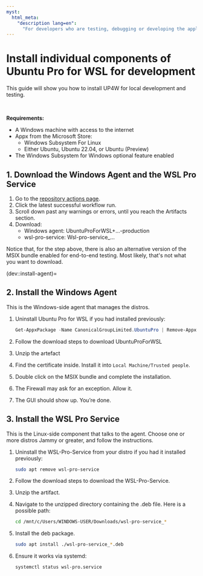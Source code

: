```yaml
---
myst:
  html_meta:
    "description lang=en":
      "For developers who are testing, debugging or developing the application."
---
```


# Install individual components of Ubuntu Pro for WSL for development


This guide will show you how to install UP4W for local development and testing.

<br/>

**Requirements:**

- A Windows machine with access to the internet
- Appx from the Microsoft Store:
  - Windows Subsystem For Linux
  - Either Ubuntu, Ubuntu 22.04, or Ubuntu (Preview)
- The Windows Subsystem for Windows optional feature enabled

## 1. Download the Windows Agent and the  WSL Pro Service
<!-- TODO: Update when we change were artifacts are hosted -->
1. Go to the [repository actions page](https://github.com/canonical/ubuntu-pro-for-wsl/actions/workflows/qa-azure.yaml?query=branch%3Amain+).
2. Click the latest successful workflow run.
3. Scroll down past any warnings or errors, until you reach the Artifacts section.
4. Download:
    - Windows agent:    UbuntuProForWSL+...-production
    - wsl-pro-service:  Wsl-pro-service_...

Notice that, for the step above, there is also an alternative version of the MSIX bundle enabled for end-to-end testing. Most likely, that's not what you want to download.

(dev::install-agent)=
## 2. Install the Windows Agent

This is the Windows-side agent that manages the distros.

1. Uninstall Ubuntu Pro for WSL if you had installed previously:

    ```powershell
    Get-AppxPackage -Name CanonicalGroupLimited.UbuntuPro | Remove-AppxPackage
    ```

2. Follow the download steps to download UbuntuProForWSL
3. Unzip the artefact
4. Find the certificate inside. Install it into `Local Machine/Trusted people`.
5. Double click on the MSIX bundle and complete the installation.
6. The Firewall may ask for an exception. Allow it.
7. The GUI should show up. You’re done.

## 3. Install the WSL Pro Service

This is the Linux-side component that talks to the agent. Choose one or more distros Jammy or greater, and follow the instructions.

1. Uninstall the WSL-Pro-Service from your distro if you had it installed previously:

    ```bash
    sudo apt remove wsl-pro-service
    ```

2. Follow the download steps to download the WSL-Pro-Service.
3. Unzip the artifact.
4. Navigate to the unzipped directory containing the .deb file. Here is a possible path:

    ```bash
    cd /mnt/c/Users/WINDOWS-USER/Downloads/wsl-pro-service_*
    ```

5. Install the deb package.

    ```bash
    sudo apt install ./wsl-pro-service_*.deb
    ```

6. Ensure it works via systemd:

    ```bash
    systemctl status wsl-pro.service
    ```
